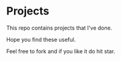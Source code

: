 # Projects

This repo contains projects that I've done.

Hope you find these useful.

Feel free to fork and if you like it do hit star.
